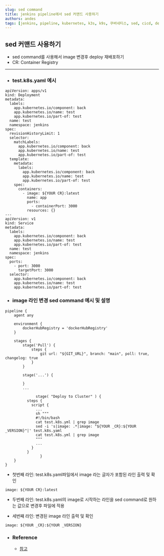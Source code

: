 ```yaml
---
slug: sed command
title: jenkins pipeline에서 sed 커맨드 사용하기
authors: andes
tags: [jenkins, pipeline, kubernetes, k3s, k9s, 쿠버네티스, sed, cicd, deploy]
---
```


## sed 커맨드 사용하기

- sed command를 사용해서 image 변경후 deploy 재배포하기
- CR: Container Registry

---

- ### test.k8s.yaml 예시

```
apiVersion: apps/v1
kind: Deployment
metadata:
  labels:
    app.kubernetes.io/component: back
    app.kubernetes.io/name: test
    app.kubernetes.io/part-of: test
  name: test
  namespace: jenkins
spec:
  revisionHistoryLimit: 1
  selector:
    matchLabels:
      app.kubernetes.io/component: back
      app.kubernetes.io/name: test
      app.kubernetes.io/part-of: test
  template:
    metadata:
      labels:
        app.kubernetes.io/component: back
        app.kubernetes.io/name: test
        app.kubernetes.io/part-of: test
    spec:
      containers:
        - image: ${YOUR CR}:latest
          name: app
          ports:
            - containerPort: 3000
          resources: {}
---
apiVersion: v1
kind: Service
metadata:
  labels:
    app.kubernetes.io/component: back
    app.kubernetes.io/name: test
    app.kubernetes.io/part-of: test
  name: test
  namespace: jenkins
spec:
  ports:
    - port: 3000
      targetPort: 3000
  selector:
    app.kubernetes.io/component: back
    app.kubernetes.io/name: test
    app.kubernetes.io/part-of: test

```

- ### image 라인 변경 sed command 예시 및 설명

```
pipeline {
    agent any

    environment {
        dockerHubRegistry = 'dockerHubRegistry'
    }

    stages {
        stage('Pull') {
            steps {
                git url: "${GIT_URL}", branch: "main", poll: true, changelog: true
            }
        }

        stage('...') {

        }
        ...

			  stage( "Deploy to Cluster" ) {
          steps {
            script {
              ...
              sh """
              #!/bin/bash
              cat test.k8s.yml | grep image
              sed -i 's|image: .*|image: "${YOUR _CR}:${YOUR _VERSION}"|' test.k8s.yaml
              cat test.k8s.yml | grep image
              """
              ...
            }
          }
				}
    }
}
```

- 첫번째 라인: test.k8s.yaml파일에서 image 라는 글자가 포함된 라인 출력 및 확인

```
image: ${YOUR CR}:latest
```

- 두번째 라인: test.k8s.yaml의 image로 시작하는 라인을 sed command로 원하는 값으로 변경후 파일에 적용

- 세번째 라인: 변경된 image 라인 출력 및 확인

```
image: ${YOUR _CR}:${YOUR _VERSION}
```

- ### Reference
  - [참고](https://devopsian.net/notes/sed-in-jenkinsfile/)
